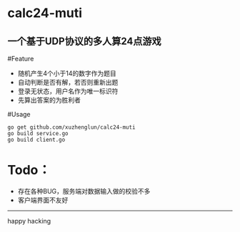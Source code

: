 # calc24-muti
一个基于UDP协议的多人算24点游戏
----------------

#Feature

 - 随机产生4个小于14的数字作为题目
 - 自动判断是否有解，若否则重新出题
 - 登录无状态，用户名作为唯一标识符
 - 先算出答案的为胜利者

#Usage

    go get github.com/xuzhenglun/calc24-muti
    go build service.go
    go build client.go


# Todo：

 - 存在各种BUG，服务端对数据输入做的校验不多
 - 客户端界面不友好
 


----------


happy hacking
